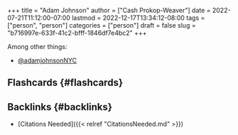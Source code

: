 +++
title = "Adam Johnson"
author = ["Cash Prokop-Weaver"]
date = 2022-07-21T11:12:00-07:00
lastmod = 2022-12-17T13:34:12-08:00
tags = ["person", "person"]
categories = ["person"]
draft = false
slug = "b716997e-633f-41c2-bfff-1846df7e4bc2"
+++

Among other things:

-   [@adamjohnsonNYC](https://twitter.com/adamjohnsonNYC)


## Flashcards {#flashcards}


## Backlinks {#backlinks}

-   [Citations Needed]({{< relref "CitationsNeeded.md" >}})
